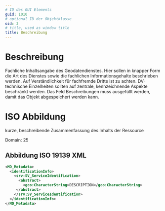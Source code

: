 ```yaml
---
# ID des GUI Elements
guid: 1010
# optional ID der Objektklasse
oid: 3
# title, used as window title
title: Beschreibung
---
```


# Beschreibung

Fachliche Inhaltsangabe des Geodatendienstes. Hier sollen in knapper Form die Art des Dienstes sowie die fachlichen Informationsgehalte beschrieben werden. Auf Verständlichkeit für fachfremde Dritte ist zu achten. DV-technische Einzelheiten sollten auf zentrale, kennzeichnende Aspekte beschränkt werden. Das Feld Beschreibungen muss ausgefüllt werden, damit das Objekt abgespeichert werden kann.


# ISO Abbildung

kurze, beschreibende Zusammenfassung des Inhalts der Ressource

Domain: 25

## Abbildung ISO 19139 XML

```XML
<MD_Metadata>
  <identificationInfo>
    <srv:SV_ServiceIdentification>
      <abstract>
        <gco:CharacterString>DESCRIPTION</gco:CharacterString>
     </abstract>
    </srv:SV_ServiceIdentification>
  </identificationInfo>
</MD_Metadata>
```